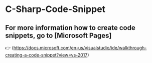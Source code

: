 # C-Sharp-Code-Snippet

## For more information how to create code snippets, go to [Microsoft Pages]
 
:point_right: (https://docs.microsoft.com/en-us/visualstudio/ide/walkthrough-creating-a-code-snippet?view=vs-2017)